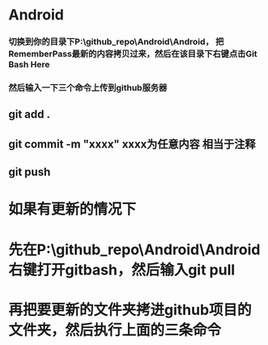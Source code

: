 # Android

### 切换到你的目录下P:\github_repo\Android\Android， 把RememberPass最新的内容拷贝过来，然后在该目录下右键点击Git Bash Here
### 然后输入一下三个命令上传到github服务器
## git add .
## git commit -m "xxxx"   xxxx为任意内容 相当于注释
## git push


# 如果有更新的情况下

# 先在P:\github_repo\Android\Android 右键打开gitbash，然后输入git pull
# 再把要更新的文件夹拷进github项目的文件夹，然后执行上面的三条命令
